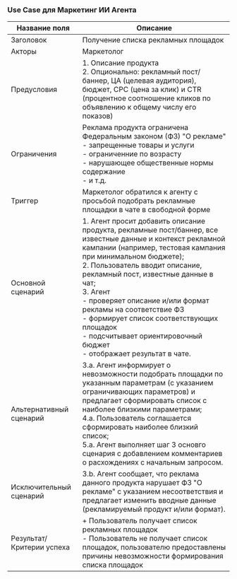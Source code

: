 ### Use Case для Маркетинг ИИ Агента  

| Название поля            | Описание |
|------------------------|-------------|
| Заголовок           | Получение списка рекламных площадок |
| Акторы             | Маркетолог |
| Предусловия        | 1. Описание продукта <br> 2. Опционально: рекламный пост/баннер, ЦА (целевая аудитория), бюджет, CPC (цена за клик) и CTR (процентное соотношение кликов по объявлению к общему числу его показов) |
| Ограничения        | Реклама продукта ограничена Федеральным законом (ФЗ) "О рекламе" <br> - запрещенные товары и услуги <br> -  ограниченние по возрасту <br> - нарушающее общественные нормы содержание <br> - и т.д.|
| Триггер            | Маркетолог обратился к агенту с просьбой подобрать рекламные площадки в чате в свободной форме |
| Основной сценарий  | 1. Агент просит добавить описание продукта, рекламные пост/баннер, все известные данные и контекст рекламной кампании (например, тестовая кампания при минимальном бюджете); <br> 2. Пользователь вводит описание, рекламный пост, известные данные в чат; <br> 3. Агент <br> - проверяет описание и/или формат рекламы на соответствие ФЗ <br> - формирует список соответствующих площадок <br> - подсчитывает ориентировочный бюджет <br> - отображает результат в чате. |
| Альтернативный сценарий | 3.a. Агент информирует о невозможности подобрать площадки по указанным параметрам (с указанием ограничивающих параметров) и предлагает сформировать список с наиболее близкими параметрами; <br> 4.a. Пользователь соглашается сформировать наиболее близкий список; <br> 5.a. Агент выполняет шаг 3 основго сценария с добавлением комментариев о расхождениях с начальным запросом. 
| Исключительный сценарий | 3.b. Агент сообщает, что реклама данного продукта нарушает ФЗ "О рекламе" с указанием несоответствия и предлагает изменить вводные данные (рекламируемый продукт и/или формат). |  
| Результат/<br>Критерии успеха    | + Пользователь получает список рекламных площадок <br> - Пользователь не получает список площадок, пользователю предоставлены причины невозможности формирования списка площадок|